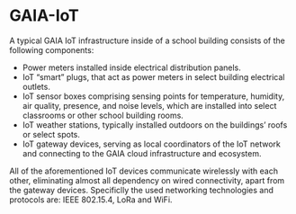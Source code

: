 # GAIA-IoT
A typical GAIA IoT infrastructure inside of a school building consists of the following components:
* Power meters installed inside electrical distribution panels.
* IoT “smart” plugs, that act as power meters in select building electrical outlets.
* IoT sensor boxes comprising sensing points for temperature, humidity, air quality, presence, and
noise levels, which are installed into select classrooms or other school building rooms.
* IoT weather stations, typically installed outdoors on the buildings’ roofs or select spots.
* IoT gateway devices, serving as local coordinators of the IoT network and connecting to the GAIA
cloud infrastructure and ecosystem.

All of the aforementioned IoT devices communicate wirelessly with each other, eliminating almost all
dependency on wired connectivity, apart from the gateway devices. Specificlly the used networking
technologies and protocols are: IEEE 802.15.4, LoRa and WiFi.
